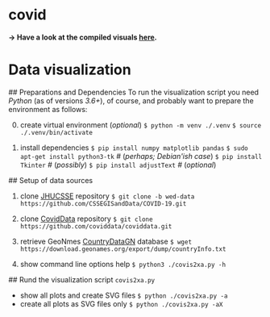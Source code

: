 # covid

**→ Have a look at the compiled visuals [here](https://xax.github.io/covid/).**


# Data visualization

## Preparations and Dependencies
To run the visualization script you need *Python* (as of versions *3.6+*), of course, and probably want to prepare the environment as follows:

0. create virtual environment (*optional*)
    `$ python -m venv ./.venv`
    `$ source ./.venv/bin/activate`

1. install dependencies
    `$ pip install numpy matplotlib pandas`
    `$ sudo apt-get install python3-tk`  *#* (*perhaps; Debian'ish case*)
    `$ pip install Tkinter`  *#* (*possibly*)
    `$ pip install adjustText`  *#* (*optional*)


## Setup of data sources

1. clone [JHUCSSE] repository
    `$ git clone -b wed-data https://github.com/CSSEGISandData/COVID-19.git`

2. clone [CovidData] repository
    `$ git clone https://github.com/coviddata/coviddata.git`

3. retrieve GeoNmes [CountryDataGN] database
    `$ wget https://download.geonames.org/export/dump/countryInfo.txt`

9. show command line options help
    `$ python3 ./covis2xa.py -h`

## Rund the visualization script `covis2xa.py`

- show all plots and create SVG files
    `$ python ./covis2xa.py -a`
- create all plots as SVG files only
    `$ python ./covis2xa.py -aX`

[JHUCSSE]: https://github.com/CSSEGISandData/COVID-19 "2019 Novel Coronavirus COVID-19 (2019-nCoV) Data Repository by Johns Hopkins CSSE"
[CovidData]: https://github.com/coviddata/coviddata "CovidData, preprocessed JHU CSSE and New York Times data"
[NYTData]: https://github.com/nytimes/covid-19-data "New York Times Covid-19 US states data"

[GeoNames]: http://www.geonames.org/ "GeoNames"
[CountryDataGN]: https://download.geonames.org/export/dump/countryInfo.txt "GeoNames country data"

[CC-by-4.0]: https://creativecommons.org/licenses/by/4.0/ "Creative Commons Attribution 4.0 License"
[JHU-TOS]: https://github.com/CSSEGISandData/COVID-19/blob/master/README.md "Terms of use"
[NYT-TOS]: https://github.com/nytimes/covid-19-data#license-and-attribution "License and Attribution"

